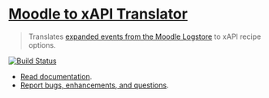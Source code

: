 # [Moodle to xAPI Translator](https://github.com/LearningLocker/Moodle-xAPI-Translator)
> Translates [expanded events from the Moodle Logstore](https://github.com/LearningLocker/Moodle-Log-Expander) to xAPI recipe options.

[![Build Status](https://travis-ci.org/LearningLocker/Moodle-xAPI-Translator.svg?branch=master)](https://travis-ci.org/LearningLocker/Moodle-xAPI-Translator)

- [Read documentation](/docs).
- [Report bugs, enhancements, and questions](/contributing.md#issue-templates).
